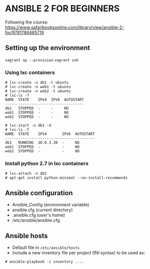 # ANSIBLE 2 FOR BEGINNERS

Following the course: https://www.safaribooksonline.com/library/view/ansible-2-for/9781786465719

## Setting up the environment

`vagrant up --provision`
`vagrant ssh`

### Using lxc containers

```shell
# lxc-create -n db1 -t ubuntu
# lxc-create -n web1 -t ubuntu
# lxc-create -n web2 -t ubuntu
# lxc-ls -f
NAME  STATE    IPV4  IPV6  AUTOSTART
------------------------------------
db1   STOPPED  -     -     NO
web1  STOPPED  -     -     NO
web2  STOPPED  -     -     NO

# lxc-start -n db1 -d
# lxc-ls -f
NAME  STATE    IPV4       IPV6  AUTOSTART
-----------------------------------------
db1   RUNNING  10.0.3.30  -     NO
web1  STOPPED  -          -     NO
web2  STOPPED  -          -     NO
```

### Install python 2.7 in lxc containers

```
# lxc-attach -n db1
# apt-get install python-minimal --no-install-recommends
```

## Ansible configuration

* Ansible_Config (environment variable)
* ansible.cfg (current directory)
* .ansible.cfg (user's home)
* /etc/ansible/ansible.cfg

## Ansible hosts

* Default file in `/etc/ansible/hosts`
* Include a new inventory file per project (INI syntax) to be used as:

```shell
# ansible-playbook -i inventory ....
```
